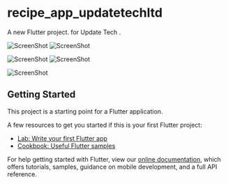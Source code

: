 # recipe_app_updatetechltd

A new Flutter project. for Update Tech .

![ScreenShot](/screenshots/ss1.png) ![ScreenShot](/screenshots/ss2.png)

![ScreenShot](/screenshots/ss3.png) ![ScreenShot](/screenshots/ss4.png)

![ScreenShot](/screenshots/ss5.png)


## Getting Started

This project is a starting point for a Flutter application.

A few resources to get you started if this is your first Flutter project:

- [Lab: Write your first Flutter app](https://flutter.dev/docs/get-started/codelab)
- [Cookbook: Useful Flutter samples](https://flutter.dev/docs/cookbook)

For help getting started with Flutter, view our
[online documentation](https://flutter.dev/docs), which offers tutorials,
samples, guidance on mobile development, and a full API reference.

